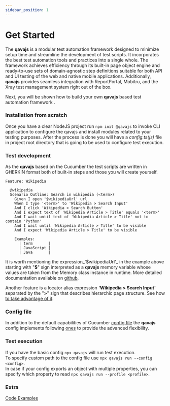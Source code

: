 ```yaml
---
sidebar_position: 1
---
```


# Get Started

The **qavajs** is a modular test automation framework designed to minimize setup time and streamline the development of test scripts. It incorporates the best test automation tools and practices into a single whole. The framework achieves efficiency through its built-in page object engine and ready-to-use sets of domain-agnostic step definitions suitable for both API and UI testing of the web and native mobile applications. Additionally, **qavajs** provides seamless integration with ReportPortal, Mobitru, and the Xray test management system right out of the box.

Next, you will be shown how to build your own **qavajs** based test automation framework .

### Installation from scratch
Once you have a clear NodeJS project run
`npm init @qavajs`
to invoke CLI application to configure the qavajs and install modules related to your testing purposes.
After the process is done you will have a _config.ts(js)_ file in project root directory that is going to be used to configure test execution.

### Test development
As the **qavajs** based on the Cucumber the test scripts are written in GHERKIN format both of built-in steps and those you will create yourself.
```gherkin
Feature: Wikipedia

  @wikipedia
  Scenario Outline: Search in wikipedia (<term>)
    Given I open '$wikipediaUrl' url
    When I type '<term>' to 'Wikipedia > Search Input'
    And I click 'Wikipedia > Search Button'
    And I expect text of 'Wikipedia Article > Title' equals '<term>'
    And I wait until text of 'Wikipedia Article > Title' not to contain 'Python'
    And I wait until 'Wikipedia Article > Title' to be visible
    And I expect 'Wikipedia Article > Title' to be visible

    Examples:
      | term       |
      | JavaScript |
      | Java       |
```
It is worth mentioning the expression_'$wikipediaUrl'_ in the example above starting with "**\$**" sign interpreted as a **qavajs** memory variable whose values are taken from the Memory class instance in runtime. More detailed documentation available on [github](https://github.com/qavajs/memory).

Another feature is a locator alias expression **'Wikipedia > Search Input'** separated by the "**\>**" sign that describes hierarchic page structure. See how [to take advantage of it](https://qavajs.github.io/docs/v2).

### Config file
In addition to the default capabilities of Cucumber [config file](https://github.com/cucumber/cucumber-js/blob/main/docs/configuration.md#options) the **qavajs** config implements following [ones](https://github.com/qavajs/core/blob/main/src/IQavajsConfig.ts) to provide the advanced flexibility.

### Test execution
If you have the basic config `npx qavajs` will run test execution.  
To specify custom path to the config file use `npx qavajs run --config <config>`.  
In case if your config exports an object with multiple properties, you can specify which property to read `npx qavajs run --profile <profile>`.

### Extra
[Code Examples](https://github.com/qavajs/demo)




